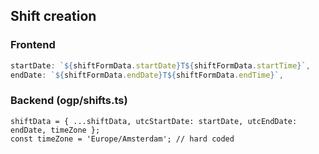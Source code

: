 ## Shift creation

### Frontend

``` javascript
startDate: `${shiftFormData.startDate}T${shiftFormData.startTime}`,
endDate: `${shiftFormData.endDate}T${shiftFormData.endTime}`,
```

### Backend (ogp/shifts.ts)
```
shiftData = { ...shiftData, utcStartDate: startDate, utcEndDate: endDate, timeZone };
const timeZone = 'Europe/Amsterdam'; // hard coded
```

